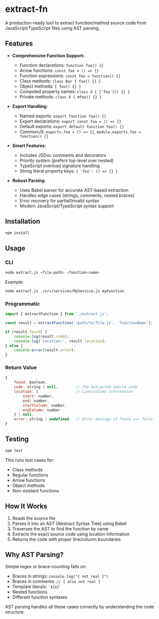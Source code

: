 # extract-fn

A production-ready tool to extract function/method source code from JavaScript/TypeScript files using AST parsing.

## Features

- **Comprehensive Function Support:**
  - Function declarations: `function foo() {}`
  - Arrow functions: `const foo = () => {}`
  - Function expressions: `const foo = function() {}`
  - Class methods: `class Bar { foo() {} }`
  - Object methods: `{ foo() {} }`
  - Computed property names: `class X { ['foo']() {} }`
  - Private methods: `class X { #foo() {} }`

- **Export Handling:**
  - Named exports: `export function foo() {}`
  - Export declarations: `export const foo = () => {}`
  - Default exports: `export default function foo() {}`
  - CommonJS: `exports.foo = () => {}`, `module.exports.foo = function() {}`

- **Smart Features:**
  - Includes JSDoc comments and decorators
  - Priority system (prefers top-level over nested)
  - TypeScript overload signature handling
  - String literal property keys: `{ 'foo': () => {} }`

- **Robust Parsing:**
  - Uses Babel parser for accurate AST-based extraction
  - Handles edge cases (strings, comments, nested braces)
  - Error recovery for partial/invalid syntax
  - Modern JavaScript/TypeScript syntax support

## Installation

```bash
npm install
```

## Usage

### CLI

```bash
node extract.js <file-path> <function-name>
```

Example:
```bash
node extract.js ./src/services/MyService.js myFunction
```

### Programmatic

```javascript
import { extractFunction } from './extract.js';

const result = extractFunction('/path/to/file.js', 'functionName');

if (result.found) {
    console.log(result.code);
    console.log('Location:', result.location);
} else {
    console.error(result.error);
}
```

### Return Value

```javascript
{
    found: boolean,
    code: string | null,        // The extracted source code
    location: {                 // Line/column information
        start: number,
        end: number,
        startColumn: number,
        endColumn: number
    } | null,
    error: string | undefined   // Error message if found === false
}
```

## Testing

```bash
npm test
```

This runs test cases for:
- Class methods
- Regular functions
- Arrow functions
- Object methods
- Non-existent functions

## How It Works

1. Reads the source file
2. Parses it into an AST (Abstract Syntax Tree) using Babel
3. Traverses the AST to find the function by name
4. Extracts the exact source code using location information
5. Returns the code with proper line/column boundaries

## Why AST Parsing?

Simple regex or brace-counting fails on:
- Braces in strings: `console.log("{ not real }")`
- Braces in comments: `// { also not real }`
- Template literals: `` `${x}` ``
- Nested functions
- Different function syntaxes

AST parsing handles all these cases correctly by understanding the code structure.
